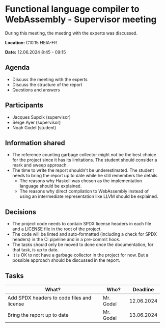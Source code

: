 # Functional language compiler to WebAssembly - Supervisor meeting

During this meeting, the meeting with the experts was discussed.

**Location:** C10.15 HEIA-FR

**Date:** 12.06.2024 8:45 - 09:15

## Agenda

* Discuss the meeting with the experts
* Discuss the structure of the report
* Questions and answers

## Participants

* Jacques Supcik (supervisor)
* Serge Ayer (supervisor)
* Noah Godel (student)

## Information shared

* The reference counting garbage collector might not be the best choice for the project since it has its limitations. The student should consider a mark and sweep approach.
* The time to write the report shouldn't be underestimated. The student needs to bring the report up to date while he still remembers the details.
    * The reasons why Haskell was chosen as the implementation language should be explained.
    * The reasons why direct compilation to WebAssembly instead of using an intermediate representation like LLVM should be explained.

## Decisions

* The project code needs to contain SPDX license headers in each file and a LICENSE file in the root of the project.
* The code will be linted and auto-formatted (including a check for SPDX headers) in the CI pipeline and in a pre-commit hook.
* The tasks should only be moved to done once the documentation, for that task, is up to date.
* It is OK to not have a garbage collector in the project for now. But a possible approach should be discussed in the report.

## Tasks

What?            | Who? | Deadline
---------------- | --- | ---
Add SPDX headers to code files and license | Mr. Godel | 12.06.2024
Bring the report up to date | Mr. Godel | 13.06.2024
